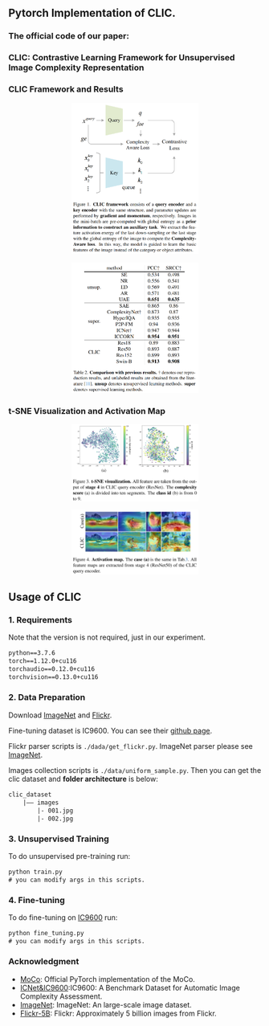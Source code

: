 ## Pytorch Implementation of CLIC.
### The official code of our paper:
### CLIC: Contrastive Learning Framework for Unsupervised Image Complexity Representation


### CLIC Framework and Results
<p align="center">
    <img width="50%" src="figure/framework.png">
</p>

<p align="center">
    <img width="50%" src="figure/result.png">
</p>


### t-SNE Visualization and Activation Map
<p align="center">
    <img width="50%" src="figure/t-SNE.png">
</p>
<p align="center">
    <img width="50%" src="figure/act_map.png">
</p>

## Usage of CLIC

### 1. Requirements

Note that the version is not required, just in our experiment.
```
python==3.7.6
torch==1.12.0+cu116
torchaudio==0.12.0+cu116
torchvision==0.13.0+cu116
```

### 2. Data Preparation

Download [ImageNet](https://image-net.org/) and [Flickr](https://huggingface.co/datasets/bigdata-pw/Flickr).

Fine-tuning dataset is IC9600. You can see their [github page](https://github.com/tinglyfeng/IC9600).

Flickr parser scripts is `./dada/get_flickr.py`. ImageNet parser please see [ImageNet](https://image-net.org/).

Images collection scripts is `./data/uniform_sample.py`. Then you can get the clic dataset and **folder architecture** is below:

```
clic_dataset
    |—— images
        |- 001.jpg
        |- 002.jpg
```

### 3. Unsupervised Training

To do unsupervised pre-training run:
```
python train.py 
# you can modify args in this scripts.
```

### 4. Fine-tuning

To do fine-tuning on [IC9600](https://github.com/tinglyfeng/IC9600) run:
```
python fine_tuning.py
# you can modify args in this scripts.
```

### Acknowledgment
* [MoCo](https://github.com/facebookresearch/moco): Official PyTorch implementation of the MoCo.
* [ICNet&IC9600](https://github.com/tinglyfeng/IC9600):IC9600: A Benchmark Dataset for Automatic Image Complexity Assessment.
* [ImageNet](https://image-net.org/): ImageNet: An large-scale image dataset.
* [Flickr-5B](https://huggingface.co/datasets/bigdata-pw/Flickr): Flickr: Approximately 5 billion images from Flickr.
